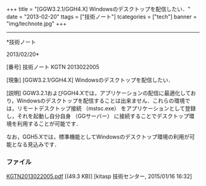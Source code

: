 ﻿+++
title = "[GGW3.2.1/GGH4.X] Windowsのデスクトップを配信したい．"
date = "2013-02-20"
ttags = ["技術ノート"]
tcategories = ["tech"]
banner = "img/technote.jpg"
+++

-----------------------------------------------------------------------------------------------------------------------------

*技術ノート

2013/02/20*


[番号]
技術ノート KGTN 2013022005

[現象]
[GGW3.2.1/GGH4.X] Windowsのデスクトップを配信したい．

[説明]
GGW3.2.1およびGGH4.Xでは，アプリケーションの配信に最適化しており，Windowsのデスクトップを配信することは出来ません．これらの環境では，リモートデスクトップ接続
（mstsc.exe） をアプリケーションとして登録し，それを起動し自分自身
（GGサーバー）
に接続することでデスクトップ環境を利用することが可能です．

なお，GGH5.Xでは，標準機能としてWindowsのデスクトップ環境の利用が可能となる見込みです．


### ファイル

 
 


[KGTN2013022005.pdf](http://techreport.kitasp.net/attachments/download/1806/KGTN2013022005.pdf)
 [(49.3 KB)] [kitasp 技術センター, 2015/01/16
16:32]


 


 

